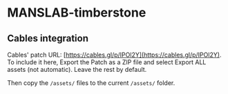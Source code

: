 # MANSLAB-timberstone

## Cables integration

Cables' patch URL: [https://cables.gl/p/IPOl2Y](https://cables.gl/p/IPOl2Y).
To include it here, Export the Patch as a ZIP file and select Export ALL assets (not automatic). Leave the rest by default.

Then copy the `/assets/` files to the current `/assets/` folder.